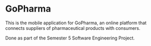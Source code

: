 # GoPharma

This is the mobile application for GoPharma, an online platform that connects suppliers of pharmaceutical products with consumers.

Done as part of the Semester 5 Software Engineering Project.

